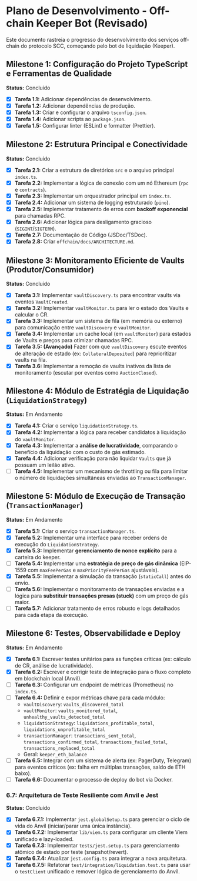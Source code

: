 # Plano de Desenvolvimento - Off-chain Keeper Bot (Revisado)

Este documento rastreia o progresso do desenvolvimento dos serviços off-chain do protocolo SCC, começando pelo bot de liquidação (Keeper).

## Milestone 1: Configuração do Projeto TypeScript e Ferramentas de Qualidade

**Status:** Concluído

-   [x] **Tarefa 1.1:** Adicionar dependências de desenvolvimento.
-   [x] **Tarefa 1.2:** Adicionar dependências de produção.
-   [x] **Tarefa 1.3:** Criar e configurar o arquivo `tsconfig.json`.
-   [x] **Tarefa 1.4:** Adicionar scripts ao `package.json`.
-   [x] **Tarefa 1.5:** Configurar linter (ESLint) e formatter (Prettier).

## Milestone 2: Estrutura Principal e Conectividade

**Status:** Concluído

-   [x] **Tarefa 2.1:** Criar a estrutura de diretórios `src` e o arquivo principal `index.ts`.
-   [x] **Tarefa 2.2:** Implementar a lógica de conexão com um nó Ethereum (`rpc` e `contracts`).
-   [x] **Tarefa 2.3:** Implementar um orquestrador principal em `index.ts`.
-   [x] **Tarefa 2.4:** Adicionar um sistema de logging estruturado (`pino`).
-   [x] **Tarefa 2.5:** Implementar tratamento de erros com **backoff exponencial** para chamadas RPC.
-   [x] **Tarefa 2.6:** Adicionar lógica para desligamento gracioso (`SIGINT`/`SIGTERM`).
-   [x] **Tarefa 2.7:** Documentação de Código (JSDoc/TSDoc).
-   [x] **Tarefa 2.8:** Criar `offchain/docs/ARCHITECTURE.md`.

## Milestone 3: Monitoramento Eficiente de Vaults (Produtor/Consumidor)

**Status:** Concluído

-   [x] **Tarefa 3.1:** Implementar `vaultDiscovery.ts` para encontrar vaults via eventos `VaultCreated`.
-   [x] **Tarefa 3.2:** Implementar `vaultMonitor.ts` para ler o estado dos Vaults e calcular o CR.
-   [x] **Tarefa 3.3:** Implementar um sistema de fila (em memória ou externo) para comunicação entre `vaultDiscovery` e `vaultMonitor`.
-   [x] **Tarefa 3.4:** Implementar um cache local (em `vaultMonitor`) para estados de Vaults e preços para otimizar chamadas RPC.
-   [x] **Tarefa 3.5:** **(Avançado)** Fazer com que `vaultDiscovery` escute eventos de alteração de estado (ex: `CollateralDeposited`) para reprioritizar vaults na fila.
-   [x] **Tarefa 3.6:** Implementar a remoção de vaults inativos da lista de monitoramento (escutar por eventos como `AuctionClosed`).

## Milestone 4: Módulo de Estratégia de Liquidação (`LiquidationStrategy`)

**Status:** Em Andamento

-   [x] **Tarefa 4.1:** Criar o serviço `liquidationStrategy.ts`.
-   [x] **Tarefa 4.2:** Implementar a lógica para receber candidatos à liquidação do `vaultMonitor`.
-   [x] **Tarefa 4.3:** Implementar a **análise de lucratividade**, comparando o benefício da liquidação com o custo de gás estimado.
-   [x] **Tarefa 4.4:** Adicionar verificação para não liquidar `Vaults` que já possuam um leilão ativo.
-   [ ] **Tarefa 4.5:** Implementar um mecanismo de throttling ou fila para limitar o número de liquidações simultâneas enviadas ao `TransactionManager`.

## Milestone 5: Módulo de Execução de Transação (`TransactionManager`)

**Status:** Em Andamento

-   [x] **Tarefa 5.1:** Criar o serviço `transactionManager.ts`.
-   [x] **Tarefa 5.2:** Implementar uma interface para receber ordens de execução do `LiquidationStrategy`.
-   [x] **Tarefa 5.3:** Implementar **gerenciamento de nonce explícito** para a carteira do keeper.
-   [ ] **Tarefa 5.4:** Implementar uma **estratégia de preço de gás dinâmica** (EIP-1559 com `maxFeePerGas` e `maxPriorityFeePerGas` ajustáveis).
-   [x] **Tarefa 5.5:** Implementar a simulação da transação (`staticCall`) antes do envio.
-   [ ] **Tarefa 5.6:** Implementar o monitoramento de transações enviadas e a lógica para **substituir transações presas (stuck)** com um preço de gás maior.
-   [ ] **Tarefa 5.7:** Adicionar tratamento de erros robusto e logs detalhados para cada etapa da execução.

## Milestone 6: Testes, Observabilidade e Deploy

**Status:** Em Andamento

-   [x] **Tarefa 6.1:** Escrever testes unitários para as funções críticas (ex: cálculo de CR, análise de lucratividade).
-   [x] **Tarefa 6.2:** Escrever e corrigir teste de integração para o fluxo completo em blockchain local (Anvil).
-   [ ] **Tarefa 6.3:** Configurar um endpoint de métricas (Prometheus) no `index.ts`.
-   [ ] **Tarefa 6.4:** Definir e expor métricas chave para cada módulo:
    -   `vaultDiscovery`: `vaults_discovered_total`
    -   `vaultMonitor`: `vaults_monitored_total`, `unhealthy_vaults_detected_total`
    -   `liquidationStrategy`: `liquidations_profitable_total`, `liquidations_unprofitable_total`
    -   `transactionManager`: `transactions_sent_total`, `transactions_confirmed_total`, `transactions_failed_total`, `transactions_replaced_total`
    -   Geral: `keeper_eth_balance`
-   [ ] **Tarefa 6.5:** Integrar com um sistema de alerta (ex: PagerDuty, Telegram) para eventos críticos (ex: falha em múltiplas transações, saldo de ETH baixo).
-   [ ] **Tarefa 6.6:** Documentar o processo de deploy do bot via Docker.

### 6.7: Arquitetura de Teste Resiliente com Anvil e Jest

**Status:** Concluído

-   [x] **Tarefa 6.7.1:** Implementar `jest.globalSetup.ts` para gerenciar o ciclo de vida do Anvil (iniciar/parar uma única instância).
-   [x] **Tarefa 6.7.2:** Implementar `lib/viem.ts` para configurar um cliente Viem unificado e lazy-loaded.
-   [x] **Tarefa 6.7.3:** Implementar `tests/jest.setup.ts` para gerenciamento atômico de estado por teste (snapshot/revert).
-   [x] **Tarefa 6.7.4:** Atualizar `jest.config.ts` para integrar a nova arquitetura.
-   [x] **Tarefa 6.7.5:** Refatorar `test/integration/liquidation.test.ts` para usar o `testClient` unificado e remover lógica de gerenciamento do Anvil.

